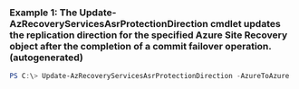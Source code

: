 ### Example 1: The Update-AzRecoveryServicesAsrProtectionDirection cmdlet updates the replication direction for the specified Azure Site Recovery object after the completion of a commit failover operation. (autogenerated)
```powershell
PS C:\> Update-AzRecoveryServicesAsrProtectionDirection -AzureToAzure  -LogStorageAccountId $cacheStorageId -ProtectionContainerMapping $B2ApcmMapping -RecoveryResourceGroupId $RecoveryResourceGroupId -ReplicationProtectedItem $rpi
```

